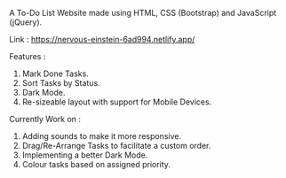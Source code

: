 A To-Do List Website made using HTML, CSS (Bootstrap) and JavaScript (jQuery).

Link : https://nervous-einstein-6ad994.netlify.app/

Features : 
1. Mark Done Tasks.
2. Sort Tasks by Status.
3. Dark Mode.
4. Re-sizeable layout with support for Mobile Devices.

Currently Work on :
1. Adding sounds to make it more responsive.
2. Drag/Re-Arrange Tasks to facilitate a custom order.
3. Implementing a better Dark Mode.
4. Colour tasks based on assigned priority.
